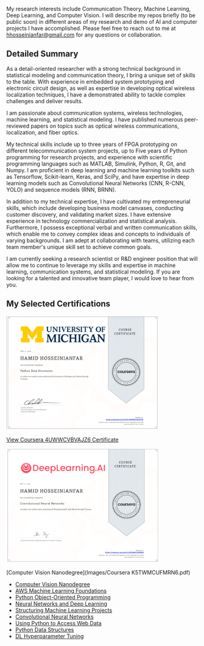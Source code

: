 My research interests include Communication Theory, Machine Learning, Deep Learning, and Computer Vision. I will describe my repos briefly (to be public soon) in different areas of my research and demo of AI and computer projects I have accomplished. Please feel free to reach out to me at hhosseinianfar@gmail.com for any questions or collaboration. 

## Detailed Summary

As a detail-oriented researcher with a strong technical background in statistical modeling and communication theory, I bring a unique set of skills to the table. With experience in embedded system prototyping and electronic circuit design, as well as expertise in developing optical wireless localization techniques, I have a demonstrated ability to tackle complex challenges and deliver results.

I am passionate about communication systems, wireless technologies, machine learning, and statistical modeling. I have published numerous peer-reviewed papers on topics such as optical wireless communications, localization, and fiber optics. 

My technical skills include up to three years of FPGA prototyping on different telecommunication system projects, up to Five years of Python programming for research projects, and experience with scientific programming languages such as MATLAB, Simulink, Python, R, Git, and Numpy. I am proficient in deep learning and machine learning toolkits such as Tensorflow, Scikit-learn, Keras, and SciPy, and have expertise in deep learning models such as Convolutional Neural Networks (CNN, R-CNN, YOLO) and sequence models (RNN, BRNN).

In addition to my technical expertise, I have cultivated my entrepreneurial skills, which include developing business model canvases, conducting customer discovery, and validating market sizes. I have extensive experience in technology commercialization and statistical analysis. Furthermore, I possess exceptional verbal and written communication skills, which enable me to convey complex ideas and concepts to individuals of varying backgrounds. I am adept at collaborating with teams, utilizing each team member's unique skill set to achieve common goals.

I am currently seeking a research scientist or R&D engineer position that will allow me to continue to leverage my skills and expertise in machine learning, communication systems, and statistical modeling. If you are looking for a talented and innovative team player, I would love to hear from you.

## My Selected Certifications
<!-- Thumbnail Image -->
<img src="Images/thumbnail-Coursera204UWWCVBVAJZ6.png" alt="Thumbnail of Coursera Certificate" width="400" height="300"/>

<!-- Link to the PDF -->
[View Coursera 4UWWCVBVAJZ6 Certificate](Images/Coursera204UWWCVBVAJZ6.pdf)

<img src="Images/Coursera K5TWMCUFMRN6.png" alt="Thumbnail of Coursera Certificate" width="400" height="300"/>

<!-- Link to the PDF -->
[Computer Vision Nanodegree](Images/Coursera K5TWMCUFMRN6.pdf)

- [Computer Vision Nanodegree](https://confirm.udacity.com/QQSMTGHJ)
- [AWS Machine Learning Foundations](https://www.udacity.com/certificate/DGWGLVFZ)
- [Python Object-Oriented Programming](https://www.linkedin.com/learning/certificates/9a541b7624fe3b5a701e5db39fadd085dbda7011e59f9df7c6e84caf0270398a?trk=backfilled_certificate)
- [Neural Networks and Deep Learning](https://www.coursera.org/account/accomplishments/certificate/R6CWHZLLBR5N)
- [Structuring Machine Learning Projects](https://www.coursera.org/account/accomplishments/certificate/SFKC4Y74ZTAG)
- [Convolutional Neural Networks](https://www.coursera.org/account/accomplishments/certificate/K5TWMCUFMRN6)
- [Using Python to Access Web Data](https://www.coursera.org/account/accomplishments/certificate/ZZCH5TPY5TQ6)
- [Python Data Structures](https://www.coursera.org/account/accomplishments/certificate/4UWWCVBVAJZ6)
- [DL Hyperparameter Tuning](https://www.coursera.org/account/accomplishments/certificate/4UWWCVBVAJZ6)


<!---
hhosseinian/hhosseinian is a ✨ special ✨ repository because its `README.md` (this file) appears on your GitHub profile.
You can click the Preview link to take a look at your changes.
--->

